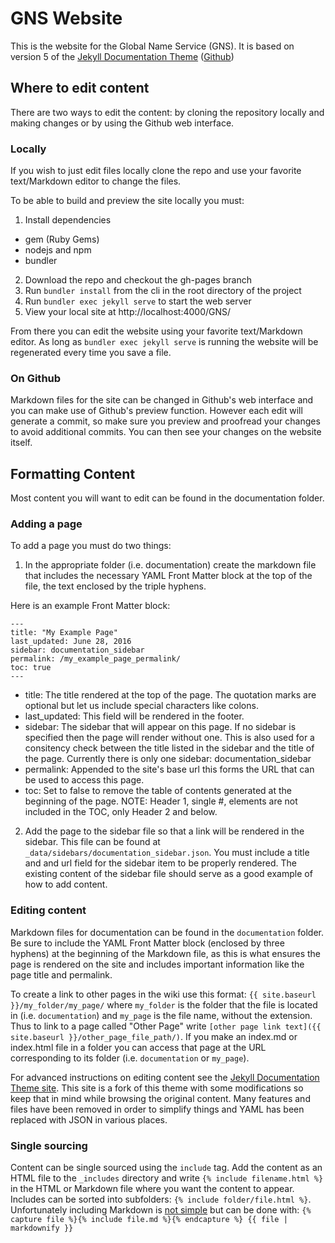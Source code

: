 # GNS Website

This is the website for the Global Name Service (GNS). It is based on version 5 of the [Jekyll Documentation Theme](http://idratherbewriting.com/documentation-theme-jekyll/) ([Github](https://github.com/tomjohnson1492/documentation-theme-jekyll))

## Where to edit content
There are two ways to edit the content: by cloning the repository locally and making changes or by using the Github web interface.

### Locally

If you wish to just edit files locally clone the repo and use your favorite text/Markdown editor to change the files.

To be able to build and preview the site locally you must:

1. Install dependencies
  * gem (Ruby Gems)
  * nodejs and npm
  * bundler
2. Download the repo and checkout the gh-pages branch
3. Run `bundler install` from the cli in the root directory of the project
4. Run `bundler exec jekyll serve` to start the web server
5. View your local site at http://localhost:4000/GNS/

From there you can edit the website using your favorite text/Markdown editor. As long as `bundler exec jekyll serve` is running the website will be regenerated every time you save a file.

### On Github
Markdown files for the site can be changed in Github's web interface and you can make use of Github's preview function. However each edit will generate a commit, so make sure you preview and proofread your changes to avoid additional commits. You can then see your changes on the website itself.

## Formatting Content

Most content you will want to edit can be found in the documentation folder.

### Adding a page
To add a page you must do two things:

1. In the appropriate folder (i.e. documentation) create the markdown file that includes the necessary YAML Front Matter block at the top of the file, the text enclosed by the triple hyphens.

  Here is an example Front Matter block:
  ```
  ---
  title: "My Example Page"
  last_updated: June 28, 2016
  sidebar: documentation_sidebar
  permalink: /my_example_page_permalink/
  toc: true
  ---
  ```
  * title: The title rendered at the top of the page. The quotation marks are optional but let us include special characters like colons.
  * last_updated: This field will be rendered in the footer.
  * sidebar: The sidebar that will appear on this page. If no sidebar is specified then the page will render without one. This is also used for a consitency check between the title listed in the sidebar and the title of the page. Currently there is only one sidebar: documentation_sidebar
  * permalink: Appended to the site's base url this forms the URL that can be used to access this page. 
  * toc: Set to false to remove the table of contents generated at the beginning of the page. NOTE: Header 1, single #, elements are not included in the TOC, only Header 2 and below.
2. Add the page to the sidebar file so that a link will be rendered in the sidebar. This file can be found at `_data/sidebars/documentation_sidebar.json`. You must include a title and and url field for the sidebar item to be properly rendered. The existing content of the sidebar file should serve as a good example of how to add content.

### Editing content
Markdown files for documentation can be found in the `documentation` folder. Be sure to include the YAML Front Matter block (enclosed by three hyphens) at the beginning of the Markdown file, as this is what ensures the page is rendered on the site and includes important information like the page title and permalink.

To create a link to other pages in the wiki use this format: `{{ site.baseurl }}/my_folder/my_page/` where `my_folder` is the folder that the file is located in (i.e. `documentation`) and `my_page` is the file name, without the extension. Thus to link to a page called "Other Page" write `[other page link text]({{ site.baseurl }}/other_page_file_path/)`. If you make an index.md or index.html file in a folder you can access that page at the URL corresponding to its folder (i.e. `documentation` or `my_page`).

For advanced instructions on editing content see the [Jekyll Documentation Theme site](http://idratherbewriting.com/documentation-theme-jekyll/). This site is a fork of this theme with some modifications so keep that in mind while browsing the original content. Many features and files have been removed in order to simplify things and YAML has been replaced with JSON in various places.

### Single sourcing
Content can be single sourced using the `include` tag. Add the content as an HTML file to the `_includes` directory and write `{% include filename.html %}` in the HTML or Markdown file where you want the content to appear. Includes can be sorted into subfolders: `{% include folder/file.html %}`. Unfortunately including Markdown is [not simple](https://stackoverflow.com/questions/7226076/in-jekyll-is-there-a-concise-way-to-render-a-markdown-partial) but can be done with: `{% capture file %}{% include file.md %}{% endcapture %}
{{ file | markdownify }}`
